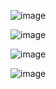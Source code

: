 ![image](https://github.com/kaliraotaran/Destini/assets/81376236/b8cf478f-213b-4efe-b0d1-92c2a3b811c3)




![image](https://github.com/kaliraotaran/Destini/assets/81376236/f2807b8b-bc41-476c-b344-b0d961fca8e1)




![image](https://github.com/kaliraotaran/Destini/assets/81376236/944533b0-b44d-40f2-9ae9-9dcabae27393)




![image](https://github.com/kaliraotaran/Destini/assets/81376236/f468bee5-8648-4014-8c4c-27454c31192d)
